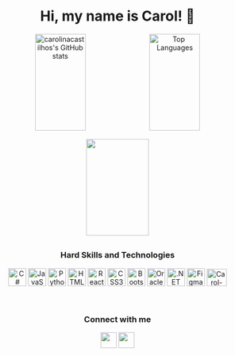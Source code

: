 <h1 align="center"> Hi, my name is Carol! 👋 </h1>

<div align="center">  
<a href="http://www.github.com/carolinacastilhos"><img src="https://github-readme-stats.vercel.app/api?username=carolinacastilhos&show_icons=true&hide=&count_private=true&hide_rank=true&title_color=ec4899&text_color=ffffff&icon_color=ffffff&bg_color=000000&hide_border=true&show_icons=true" alt="carolinacastilhos's GitHub stats" width="45%" height="195px"/></a>  <a href="https://github.com/carolinacastilhos"><img src="https://github-readme-stats.vercel.app/api/top-langs/?username=carolinacastilhos&layout=compact&langs_count=10&title_color=ec4899&text_color=ffffff&icon_color=ffffff&bg_color=000000&hide_border=true&locale=en&custom_title=Top%20%Languages" alt="Top Languages" width="45%" height="195px" /></a>

<a href="http://www.github.com/carolinacastilhos"><img src="https://github-readme-streak-stats.herokuapp.com/?user=carolinacastilhos&stroke=ffffff&background=000000&ring=ec4899&fire=ec4899&currStreakNum=ffffff&currStreakLabel=ec4899&sideNums=ffffff&sideLabels=ffffff&dates=ffffff&hide_border=true" width="50%" height="195px"/></a>
</div>

##  
 
<div align="center"> 
<h3> Hard Skills and Technologies </h3>
<p align="center">
<a href="https://docs.microsoft.com/en-us/dotnet/csharp/" target="_blank" rel="noreferrer"><img src="https://raw.githubusercontent.com/danielcranney/readme-generator/main/public/icons/skills/csharp-colored.svg" width="36" height="36" alt="C#" /></a>
<a href="https://developer.mozilla.org/en-US/docs/Web/JavaScript" target="_blank" rel="noreferrer"><img src="https://raw.githubusercontent.com/danielcranney/readme-generator/main/public/icons/skills/javascript-colored.svg" width="36" height="36" alt="JavaScript" /></a>
<a href="https://www.python.org/" target="_blank" rel="noreferrer"><img src="https://raw.githubusercontent.com/danielcranney/readme-generator/main/public/icons/skills/python-colored.svg" width="36" height="36" alt="Python" /></a>
<a href="https://developer.mozilla.org/en-US/docs/Glossary/HTML5" target="_blank" rel="noreferrer"><img src="https://raw.githubusercontent.com/danielcranney/readme-generator/main/public/icons/skills/html5-colored.svg" width="36" height="36" alt="HTML5" /></a>
<a href="https://reactjs.org/" target="_blank" rel="noreferrer"><img src="https://raw.githubusercontent.com/danielcranney/readme-generator/main/public/icons/skills/react-colored.svg" width="36" height="36" alt="React" /></a>
<a href="https://www.w3.org/TR/CSS/#css" target="_blank" rel="noreferrer"><img src="https://raw.githubusercontent.com/danielcranney/readme-generator/main/public/icons/skills/css3-colored.svg" width="36" height="36" alt="CSS3" /></a>
<a href="https://getbootstrap.com/" target="_blank" rel="noreferrer"><img src="https://raw.githubusercontent.com/danielcranney/readme-generator/main/public/icons/skills/bootstrap-colored.svg" width="36" height="36" alt="Bootstrap" /></a>
<a href="https://www.oracle.com/uk/index.html" target="_blank" rel="noreferrer"><img src="https://raw.githubusercontent.com/danielcranney/readme-generator/main/public/icons/skills/oracle-colored.svg" width="36" height="36" alt="Oracle" /></a>
<a href="https://dotnet.microsoft.com/en-us/" target="_blank" rel="noreferrer"><img src="https://raw.githubusercontent.com/danielcranney/readme-generator/main/public/icons/skills/dot-net-colored.svg" width="36" height="36" alt=".NET" /></a>
<a href="https://www.figma.com/" target="_blank" rel="noreferrer"><img src="https://raw.githubusercontent.com/danielcranney/readme-generator/main/public/icons/skills/figma-colored.svg" width="36" height="36" alt="Figma" /></a>
<a href="https://cdn.jsdelivr.net/gh/devicons/devicon/icons/visualstudio/visualstudio-plain.svg" target="_blank" rel="noreferrer"><img alt="Carol-VS" height="35" width="40" src="https://cdn.jsdelivr.net/gh/devicons/devicon/icons/visualstudio/visualstudio-plain.svg"></a>
</p>
<br>
<div align="center"> 
<h3> Connect with me </h3>
<a href="https://www.linkedin.com/in/carolina-castilhos-da-silva/" target="_blank" rel="noreferrer"><img src="https://raw.githubusercontent.com/danielcranney/readme-generator/main/public/icons/socials/linkedin.svg" width="32" height="32" /></a> <a href="https://www.twitter.com/carotilhos" target="_blank" rel="noreferrer"><img src="https://raw.githubusercontent.com/danielcranney/readme-generator/main/public/icons/socials/twitter.svg" width="32" height="32" /></a>
</div>
